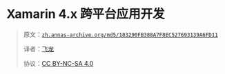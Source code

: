 # Xamarin 4.x 跨平台应用开发

> 原文：[`zh.annas-archive.org/md5/183290FB388A7F8EC527693139A6FD11`](https://zh.annas-archive.org/md5/183290FB388A7F8EC527693139A6FD11)
> 
> 译者：[飞龙](https://github.com/wizardforcel)
> 
> 协议：[CC BY-NC-SA 4.0](http://creativecommons.org/licenses/by-nc-sa/4.0/)